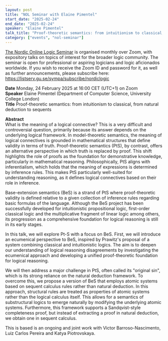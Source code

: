 ```yaml
---
layout: post
title: "NOL Seminar with Elaine Pimentel"
start_date: "2025-02-24"
end_date: "2025-02-24"
speaker: "Elaine Pimentel"
talk_title: "Proof-theoretic semantics: from intuitionism to classical, from natural deduction to sequents"
category: ["events", "nol-seminar"]
---
```


[The Nordic Online Logic Seminar](/the-NOL-seminar.html)
is organised monthly over Zoom, with expository talks on topics of interest for
the broader logic community. The seminar is open for professional or aspiring
logicians and logic aficionados worldwide. If you wish to receive the Zoom ID
and password for it, as well as further announcements, please subscribe here:  
<https://listserv.gu.se/sympa/subscribe/nordiclogic>

**Date** Monday, 24 February 2025 at 16:00 CET (UTC+1) on Zoom  
**Speaker** Elaine Pimentel  (Department of Computer Science, University College London)  
**Title** Proof-theoretic semantics: from intuitionism to classical, from natural deduction to sequents

**Abstract**  
What is the meaning of a logical connective? This is a very difficult and
controversial question, primarily because its answer depends on the underlying
logical framework. In model-theoretic semantics, the meaning of logical
connectives is grounded in mathematical structures that define validity in terms
of truth. Proof-theoretic semantics (PtS), by contrast, offers an alternative
perspective in which truth is replaced by proof. This shift highlights the role
of proofs as the foundation for demonstrative knowledge, particularly in
mathematical reasoning. Philosophically, PtS aligns with inferentialism, which
holds that the meaning of expressions is determined by inference rules. This
makes PtS particularly well-suited for understanding reasoning, as it defines
logical connectives based on their role in inference.

Base-extension semantics (BeS) is a strand of PtS where proof-theoretic validity
is defined relative to a given collection of inference rules regarding basic
formulas of the language. Although the BeS project has been successfully
developed for intuitionistic propositional logic, first-order classical logic
and the multiplicative fragment of linear logic among others, its progression as
a comprehensive foundation for logical reasoning is still in its early stages.

In this talk, we will explore Pt-S with a focus on BeS. First, we will introduce
an ecumenical perspective to BeS, inspired by Prawitz's proposal of a system
combining classical and intuitionistic logics. The aim is to deepen our
understanding of logical reasoning disagreements by investigating the ecumenical
approach and developing a unified proof-theoretic foundation for logical
reasoning.

We will then address a major challenge in PtS, often called its "original sin",
which is its strong reliance on the natural deduction framework. To overcome
this, we propose a version of BeS that employs atomic systems based on sequent
calculus rules rather than natural deduction. In this approach, structural rules
are treated as properties of atomic systems rather than the logical calculus
itself. This allows for a semantics of substructural logics to emerge naturally
by modifying the underlying atomic systems. Furthermore, this framework supports
a Sandqvist-style completeness proof, but instead of extracting a proof in
natural deduction, we obtain one in sequent calculus.

This is based is an ongoing and joint work with Victor Barroso-Nascimento, Luiz
Carlos Pereira and Katya Piotrovskaya.
